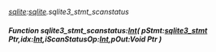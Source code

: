 _[sqlite](../../modules/sqlite/sqlite-module.md):[sqlite](../../modules/sqlite/sqlite-module.md).sqlite3\_stmt\_scanstatus_
##### Function sqlite3\_stmt\_scanstatus:[Int](../../modules/wonkey/wonkey-types-int.md)( pStmt:[sqlite3_stmt](../../modules/sqlite/sqlite-sqlite3_stmt.md) Ptr,idx:[Int](../../modules/wonkey/wonkey-types-int.md),iScanStatusOp:[Int](../../modules/wonkey/wonkey-types-int.md),pOut:Void Ptr )
